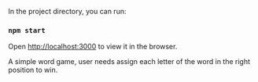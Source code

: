 In the project directory, you can run:

### `npm start`
Open [http://localhost:3000](http://localhost:3000) to view it in the browser.


A simple word game, user needs assign each letter of the word in the right position to win. 



